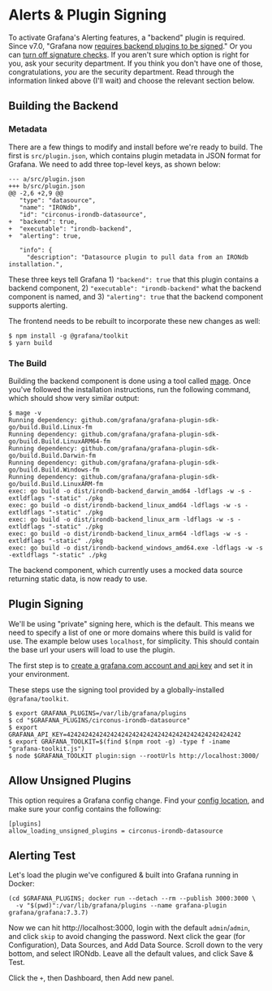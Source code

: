# Alerts & Plugin Signing

To activate Grafana's Alerting features, a "backend" plugin is required. Since v7.0, "Grafana now [requires backend plugins to be signed](https://grafana.com/docs/grafana/latest/installation/upgrading/#backend-plugins)." Or you can [turn off signature checks](https://grafana.com/docs/grafana/latest/plugins/plugin-signatures/#allow-unsigned-plugins). If you aren't sure which option is right for you, ask your security department. If you think you don't have one of those, congratulations, *you* are the security department. Read through the information linked above (I'll wait) and choose the relevant section below.

## Building the Backend

### Metadata

There are a few things to modify and install before we're ready to build. The first is `src/plugin.json`, which contains plugin metadata in JSON format for Grafana. We need to add three top-level keys, as shown below:

```
--- a/src/plugin.json
+++ b/src/plugin.json
@@ -2,6 +2,9 @@
   "type": "datasource",
   "name": "IRONdb",
   "id": "circonus-irondb-datasource",
+  "backend": true,
+  "executable": "irondb-backend",
+  "alerting": true,

   "info": {
     "description": "Datasource plugin to pull data from an IRONdb installation.",
```

These three keys tell Grafana 1) `"backend": true` that this plugin contains a backend component, 2) `"executable": "irondb-backend"` what the backend component is named, and 3) `"alerting": true` that the backend component supports alerting.

The frontend needs to be rebuilt to incorporate these new changes as well:

```
$ npm install -g @grafana/toolkit
$ yarn build
```

### The Build

Building the backend component is done using a tool called [mage](https://github.com/magefile/mage#readme). Once you've followed the installation instructions, run the following command, which should show very similar output:

```
$ mage -v
Running dependency: github.com/grafana/grafana-plugin-sdk-go/build.Build.Linux-fm
Running dependency: github.com/grafana/grafana-plugin-sdk-go/build.Build.LinuxARM64-fm
Running dependency: github.com/grafana/grafana-plugin-sdk-go/build.Build.Darwin-fm
Running dependency: github.com/grafana/grafana-plugin-sdk-go/build.Build.Windows-fm
Running dependency: github.com/grafana/grafana-plugin-sdk-go/build.Build.LinuxARM-fm
exec: go build -o dist/irondb-backend_darwin_amd64 -ldflags -w -s -extldflags "-static" ./pkg
exec: go build -o dist/irondb-backend_linux_amd64 -ldflags -w -s -extldflags "-static" ./pkg
exec: go build -o dist/irondb-backend_linux_arm -ldflags -w -s -extldflags "-static" ./pkg
exec: go build -o dist/irondb-backend_linux_arm64 -ldflags -w -s -extldflags "-static" ./pkg
exec: go build -o dist/irondb-backend_windows_amd64.exe -ldflags -w -s -extldflags "-static" ./pkg
```

The backend component, which currently uses a mocked data source returning static data, is now ready to use.

## Plugin Signing

We'll be using "private" signing here, which is the default. This means we need to specify a list of one or more domains where this build is valid for use. The example below uses `localhost`, for simplicity. This should contain the base url your users will load to use the plugin.

The first step is to [create a grafana.com account and api key](https://grafana.com/docs/grafana/latest/developers/plugins/sign-a-plugin/) and set it in your environment.

These steps use the signing tool provided by a globally-installed `@grafana/toolkit`.

```
$ export GRAFANA_PLUGINS=/var/lib/grafana/plugins
$ cd "$GRAFANA_PLUGINS/circonus-irondb-datasource"
$ export GRAFANA_API_KEY=424242424242424242424242424242424242424242424242
$ export GRAFANA_TOOLKIT=$(find $(npm root -g) -type f -iname "grafana-toolkit.js")
$ node $GRAFANA_TOOLKIT plugin:sign --rootUrls http://localhost:3000/
```

## Allow Unsigned Plugins

This option requires a Grafana config change. Find your [config location](https://grafana.com/docs/grafana/latest/administration/configuration/), and make sure your config contains the following:

```
[plugins]
allow_loading_unsigned_plugins = circonus-irondb-datasource
```

## Alerting Test

Let's load the plugin we've configured & built into Grafana running in Docker:

```
(cd $GRAFANA_PLUGINS; docker run --detach --rm --publish 3000:3000 \
  -v "$(pwd)":/var/lib/grafana/plugins --name grafana-plugin grafana/grafana:7.3.7)
```

Now we can hit http://localhost:3000, login with the default `admin`/`admin`, and click `skip` to avoid changing the password. Next click the gear (for Configuration), Data Sources, and Add Data Source. Scroll down to the very bottom, and select IRONdb. Leave all the default values, and click Save & Test.

Click the `+`, then Dashboard, then Add new panel.
